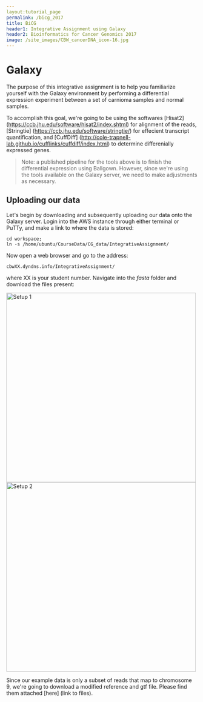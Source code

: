 ```yaml
---
layout:tutorial_page
permalink: /bicg_2017
title: BiCG
header1: Integrative Assignment using Galaxy
header2: Bioinformatics for Cancer Genomics 2017
image: /site_images/CBW_cancerDNA_icon-16.jpg
---
```


# Galaxy

The purpose of this integrative assignment is to help you familiarize yourself with the Galaxy environment by performing a differential expression experiment between a set of carnioma samples and normal samples.

To accomplish this goal, we're going to be using the softwares [Hisat2] (https://ccb.jhu.edu/software/hisat2/index.shtml) for alignment of the reads, [Stringtie] (https://ccb.jhu.edu/software/stringtie/) for effecient transcript quantification, and [CuffDiff] (http://cole-trapnell-lab.github.io/cufflinks/cuffdiff/index.html) to determine differenially expressed genes.

>Note: a published pipeline for the tools above is to finish the differential expression using Ballgown. However, since we're using the tools available on the Galaxy server, we need to make adjustments as necessary.

## Uploading our data

Let's begin by downloading and subsequently uploading our data onto the Galaxy server. Login into the AWS instance through either terminal or PuTTy, and make a link to where the data is stored:

```
cd workspace;
ln -s /home/ubuntu/CourseData/CG_data/IntegrativeAssignment/
```

Now open a web browser and go to the address:

```
cbwXX.dyndns.info/IntegrativeAssignment/
```

where XX is your student number. Navigate into the _fasta_ folder and download the files present:

<img src="https://github.com/bioinformaticsdotca/BiCG_2017/blob/master/IntegrativeAssignment/Images/Download00.JPG?raw=true" alt="Setup 1" width="500" /> 
<img src="https://github.com/bioinformaticsdotca/BiCG_2017/blob/master/IntegrativeAssignment/Images/Download01.JPG?raw=true" alt="Setup 2" width="500" /> 

Since our example data is only a subset of reads that map to chromosome 9, we're going to download a modified reference and gtf file. Please find them attached [here] (link to files).





